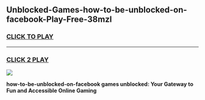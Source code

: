 
## Unblocked-Games-how-to-be-unblocked-on-facebook-Play-Free-38mzl
<h3>
<a href="https://premium76.site?title=how-to-be-unblocked-on-facebook&ref=18A1">CLICK TO PLAY</a></h3>
<hr>

<h3>
<a href="https://premium76.site?title=how-to-be-unblocked-on-facebook&ref=18A1">CLICK 2 PLAY</a>
  
</h3>

<a href="https://premium76.site?title=how-to-be-unblocked-on-facebook&ref=18A1"><img src="https://clearcache.store/games.png"></a>


**how-to-be-unblocked-on-facebook games unblocked: Your Gateway to Fun and Accessible Online Gaming**
